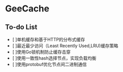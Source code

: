 # GeeCache


## To-do List

- [ ]单机缓存和基于HTTP的分布式缓存
- [ ]最近最少访问（Least Recently Used,LRU)缓存策略
- [ ]使用Go锁机制防止缓存击穿
- [ ]使用一致性hash选择节点，实现负载均衡
- [ ]使用protobuf优化节点间二进制通信
